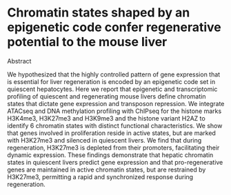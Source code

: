 # Chromatin states shaped by an epigenetic code confer regenerative potential to the mouse liver

Abstract

We hypothesized that the highly controlled pattern of gene expression that is essential for liver regeneration is encoded by an epigenetic code set in quiescent hepatocytes. Here we report that epigenetic and transcriptomic profiling of quiescent and regenerating mouse livers define chromatin states that dictate gene expression and transposon repression. We integrate ATACseq and DNA methylation profiling with ChIPseq for the histone marks H3K4me3, H3K27me3 and H3K9me3 and the histone variant H2AZ to identify 6 chromatin states with distinct functional characteristics. We show that genes involved in proliferation reside in active states, but are marked with H3K27me3 and silenced in quiescent livers. We find that during regeneration, H3K27me3 is depleted from their promoters, facilitating their dynamic expression. These findings demonstrate that hepatic chromatin states in quiescent livers predict gene expression and that pro-regenerative genes are maintained in active chromatin states, but are restrained by H3K27me3, permitting a rapid and synchronized response during regeneration.
